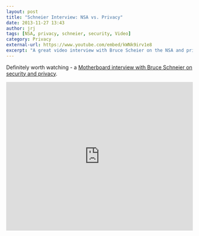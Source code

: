 ```yaml
---
layout: post
title: "Schneier Interview: NSA vs. Privacy"
date: 2013-11-27 13:43
author: jrj
tags: [NSA, privacy, schneier, security, Video]
category: Privacy
external-url: https://www.youtube.com/embed/kWNk9irv1e8
excerpt: "A great video interview with Bruce Scheier on the NSA and privacy."
---
```


Definitely worth watching - a [Motherboard interview with Bruce Schneier on security and privacy][1].

<iframe width="100%" height="400" src="https://www.youtube.com/embed/kWNk9irv1e8" frameborder="0" allowfullscreen></iframe>

[1]: http://youtu.be/kWNk9irv1e8
